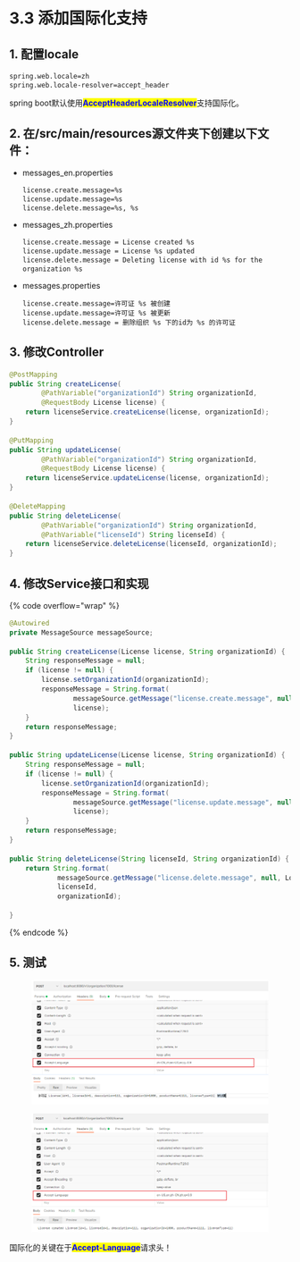 # 3.3 添加国际化支持

## 1. 配置locale

```properties
spring.web.locale=zh
spring.web.locale-resolver=accept_header
```

spring boot默认使用<mark style="color:blue;">**AcceptHeaderLocaleResolver**</mark>支持国际化。

## 2. 在/src/main/resources源文件夹下创建以下文件：

*   messages\_en.properties

    ```properties
    license.create.message=%s
    license.update.message=%s
    license.delete.message=%s, %s
    ```
*   messages\_zh.properties

    ```properties
    license.create.message = License created %s
    license.update.message = License %s updated
    license.delete.message = Deleting license with id %s for the organization %s
    ```
*   messages.properties

    ```properties
    license.create.message=许可证 %s 被创建
    license.update.message=许可证 %s 被更新
    license.delete.message = 删除组织 %s 下的id为 %s 的许可证
    ```

## 3. 修改Controller

```java
@PostMapping
public String createLicense(
        @PathVariable("organizationId") String organizationId,
        @RequestBody License license) {
    return licenseService.createLicense(license, organizationId);
}

@PutMapping
public String updateLicense(
        @PathVariable("organizationId") String organizationId,
        @RequestBody License license) {
    return licenseService.updateLicense(license, organizationId);
}

@DeleteMapping
public String deleteLicense(
        @PathVariable("organizationId") String organizationId,
        @PathVariable("licenseId") String licenseId) {
    return licenseService.deleteLicense(licenseId, organizationId);
}
```

## 4. 修改Service接口和实现

{% code overflow="wrap" %}
```java
@Autowired
private MessageSource messageSource;

public String createLicense(License license, String organizationId) {
    String responseMessage = null;
    if (license != null) {
        license.setOrganizationId(organizationId);
        responseMessage = String.format(
                messageSource.getMessage("license.create.message", null, LocaleContextHolder.getLocale()),
                license);
    }
    return responseMessage;
}

public String updateLicense(License license, String organizationId) {
    String responseMessage = null;
    if (license != null) {
        license.setOrganizationId(organizationId);
        responseMessage = String.format(
                messageSource.getMessage("license.update.message", null, LocaleContextHolder.getLocale()),
                license);
    }
    return responseMessage;
}

public String deleteLicense(String licenseId, String organizationId) {
    return String.format(
            messageSource.getMessage("license.delete.message", null, LocaleContextHolder.getLocale()),
            licenseId,
            organizationId);

}
```
{% endcode %}

## 5. 测试

<figure><img src="../../../.gitbook/assets/image (3) (1) (1) (1).png" alt=""><figcaption></figcaption></figure>

<figure><img src="../../../.gitbook/assets/image (4) (1) (1).png" alt=""><figcaption></figcaption></figure>

国际化的关键在于<mark style="color:blue;">**Accept-Language**</mark>请求头！
